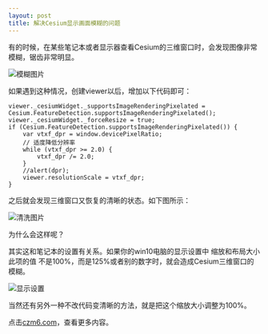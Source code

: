```yaml
---
layout: post  
title: 解决Cesium显示画面模糊的问题  
---
```


有的时候，在某些笔记本或者显示器查看Cesium的三维窗口时，会发现图像非常模糊，锯齿非常明显。
<!-- more -->

![模糊图片](https://images.gitee.com/uploads/images/2018/0808/222029_14824194_470194.png "模糊图片.png")


如果遇到这种情况，创建viewer以后，增加以下代码即可：  
```
viewer._cesiumWidget._supportsImageRenderingPixelated = Cesium.FeatureDetection.supportsImageRenderingPixelated();
viewer._cesiumWidget._forceResize = true;
if (Cesium.FeatureDetection.supportsImageRenderingPixelated()) {
    var vtxf_dpr = window.devicePixelRatio;
    // 适度降低分辨率
    while (vtxf_dpr >= 2.0) {
        vtxf_dpr /= 2.0;
    }
    //alert(dpr);
    viewer.resolutionScale = vtxf_dpr;
}
```
之后就会发现三维窗口又恢复的清晰的状态。如下图所示：

![清洗图片](https://images.gitee.com/uploads/images/2018/0808/222157_4bb326d6_470194.png "清晰图片.png")

为什么会这样呢？

其实这和笔记本的设置有关系。如果你的win10电脑的显示设置中 缩放和布局大小 此项的值 不是100%，而是125%或者别的数字时，就会造成Cesium三维窗口的模糊。

![显示设置](https://images.gitee.com/uploads/images/2018/0808/222300_ad7eacb8_470194.png "显示设置.png")

当然还有另外一种不改代码变清晰的方法，就是把这个缩放大小调整为100%。  

点击[czm6.com](https://www.czm6.com)，查看更多内容。
